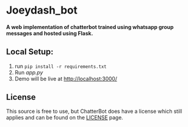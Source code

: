 # Joeydash_bot

#### A web implementation of chatterbot trained using whatsapp group messages and hosted using Flask.

## Local Setup:
 1. run `pip install -r requirements.txt`
 2. Run *app.py*
 3. Demo will be live at [http://localhost:3000/](http://localhost:3000/)

## License
This source is free to use, but ChatterBot does have a license which still applies and can be found on the [LICENSE](https://github.com/gunthercox/ChatterBot/blob/master/LICENSE) page.
